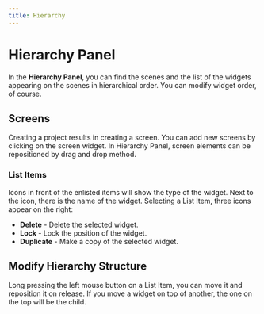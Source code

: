```yaml
---
title: Hierarchy
---
```


# Hierarchy Panel

In the **Hierarchy Panel**, you can find the scenes and the list of the widgets appearing on the scenes in hierarchical order. You can modify widget order, of course.

## Screens

Creating a project results in creating a screen. You can add new screens by clicking on the screen widget. In Hierarchy Panel, screen elements can be repositioned by drag and drop method.

### List Items

Icons in front of the enlisted items will show the type of the widget. Next to the icon, there is the name of the widget. Selecting a List Item, three icons appear on the right:

- **Delete** - Delete the selected widget.
- **Lock** - Lock the position of the widget.
- **Duplicate** - Make a copy of the selected widget.

## Modify Hierarchy Structure

Long pressing the left mouse button on a List Item, you can move it and reposition it on release. If you move a widget on top of another, the one on the top will be the child.